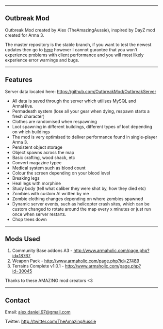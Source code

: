 --------------------------
Outbreak Mod
--------------------------

Outbreak Mod created by Alex (TheAmazingAussie), inspired by DayZ mod created for Arma 3.

The master repository is the stable branch, if you want to test the newest updates then go to [here](https://github.com/OutbreakMod/Outbreak/tree/unstable) however I cannot gurantee that you won't experience problems with client performance and you will most likely experience error warnings and bugs.

--------------------------
Features
--------------------------

Server data located here: https://github.com/OutbreakMod/OutbreakServer

- All data is saved through the server which utilises MySQL and ArmaHive.
- Permadeath system (lose all your gear when dying, respawn starts a fresh character)
- Clothes are randomised when respawning
- Loot spawning in different buildings, different types of loot depending on which buildings
- The mod is very optimised to deliver performance found in single-player Arma 3.
- Persistent object storage
- Object spawns across the map
- Basic crafting, wood shack, etc
- Convert magazine typee
- Medical system such as blood count
- Colour the screen depending on your blood level
- Breaking legs
- Heal legs with morphine
- Study body (tell what caliber they were shot by, how they died etc)
- Zombies with custom AI written by me
- Zombie clothing changes depending on where zombies spawned
- Dynamic server events, such as helicopter crash sites, which can be custom changed to rotate around the map every x minutes or just run once when server restarts.
- Chop trees down

--------------------------
Mods Used
--------------------------

 1. Community Base addons A3 - http://www.armaholic.com/page.php?id=18767
 2. Weapon Pack  - http://www.armaholic.com/page.php?id=27489
 3. Terrains Complete v1.0.1 - http://www.armaholic.com/page.php?id=30045

Thanks to these AMAZING mod creators <3

--------------------------
Contact
--------------------------

Email: alex.daniel.97@gmail.com

Twitter: http://twitter.com/TheAmazingAussie

